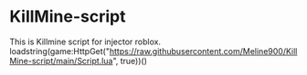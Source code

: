 # KillMine-script
This is Killmine script for injector roblox.
loadstring(game:HttpGet("https://raw.githubusercontent.com/Meline900/KillMine-script/main/Script.lua", true))()
